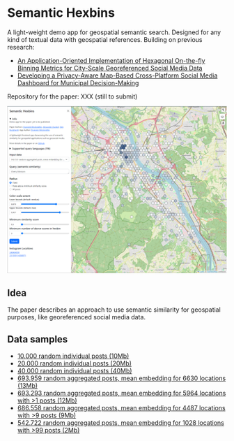 # Semantic Hexbins

A light-weight demo app for geospatial semantic search. Designed for any kind of textual data with geospatial references.
Building on previous research:

- [An Application-Oriented Implementation of Hexagonal On-the-fly Binning Metrics for City-Scale Georeferenced Social Media Data](https://isprs-archives.copernicus.org/articles/XLVIII-4-W7-2023/253/2023/)
- [Developing a Privacy-Aware Map-Based Cross-Platform Social Media Dashboard for Municipal Decision-Making](https://isprs-archives.copernicus.org/articles/XLVIII-4-W1-2022/545/2022/)

Repository for the paper: XXX (still to submit)

![](screenshot_overview.png)

## Idea 

The paper describes an approach to use semantic similarity for geospatial purposes, like georeferenced social media data.

## Data samples

- [10.000 random individual posts (10Mb)](data/10_000_rows_e5_multilingual_small__4_dec.json.gz)
- [20.000 random individual posts (20Mb)](data/20_000_rows_e5_multilingual_small__4_dec.json.gz)
- [40.000 random individual posts (40Mb)](data/40_000_rows_e5_multilingual_small__4_dec.json.gz)
- [693.959 random aggregated posts, mean embedding for 6630 locations (13Mb)](data/6630_rows_e5_multilingual_small_mean_location.json.gz)
- [693.293 random aggregated posts, mean embedding for 5964 locations with >1 posts (12Mb)](data/5964_rows_e5_multilingual_small_mean_location_greater_1.json.gz)
- [686.558 random aggregated posts, mean embedding for 4487 locations with >9 posts (9Mb)](data/4487_rows_e5_multilingual_small_mean_location_greater_9.json.gz)
- [542.722 random aggregated posts, mean embedding for 1028 locations with >99 posts (2Mb)](data/1028_rows_e5_multilingual_small_mean_location_greater_99.json.gz)

